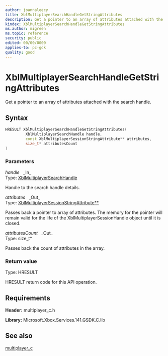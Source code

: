 ```yaml
---
author: joannaleecy
title: XblMultiplayerSearchHandleGetStringAttributes
description: Get a pointer to an array of attributes attached with the search handle.
kindex: XblMultiplayerSearchHandleGetStringAttributes
ms.author: migreen
ms.topic: reference
security: public
edited: 00/00/0000
applies-to: pc-gdk
quality: good
---
```


# XblMultiplayerSearchHandleGetStringAttributes  

Get a pointer to an array of attributes attached with the search handle.  

## Syntax  
  
```cpp
HRESULT XblMultiplayerSearchHandleGetStringAttributes(  
         XblMultiplayerSearchHandle handle,  
         const XblMultiplayerSessionStringAttribute** attributes,  
         size_t* attributesCount  
)  
```  
  
### Parameters  
  
*handle* &nbsp;&nbsp;\_In\_  
Type: [XblMultiplayerSearchHandle](../handles/xblmultiplayersearchhandle.md)  
  
Handle to the search handle details.  
  
*attributes* &nbsp;&nbsp;\_Out\_  
Type: [XblMultiplayerSessionStringAttribute**](../structs/xblmultiplayersessionstringattribute.md)  
  
Passes back a pointer to array of attributes. The memory for the pointer will remain valid for the life of the XblMultiplayerSessionHandle object until it is closed.  
  
*attributesCount* &nbsp;&nbsp;\_Out\_  
Type: size_t*  
  
Passes back the count of attributes in the array.  
  
  
### Return value  
Type: HRESULT
  
HRESULT return code for this API operation.
  
## Requirements  
  
**Header:** multiplayer_c.h
  
**Library:** Microsoft.Xbox.Services.141.GSDK.C.lib
  
## See also  
[multiplayer_c](../multiplayer_c_members.md)  
  
  